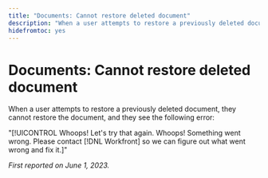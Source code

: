 ```yaml
---
title: "Documents: Cannot restore deleted document"
description: "When a user attempts to restore a previously deleted document, they cannot restore the document, and they see the Whoops error."
hidefromtoc: yes
---
```


# Documents: Cannot restore deleted document

<!-- On WF and WFP TOCs-->

When a user attempts to restore a previously deleted document, they cannot restore the document, and they see the following error:

"[!UICONTROL Whoops! Let's try that again. Whoops! Something went wrong. Please contact [!DNL Workfront] so we can figure out what went wrong and fix it.]"

_First reported on June 1, 2023._

